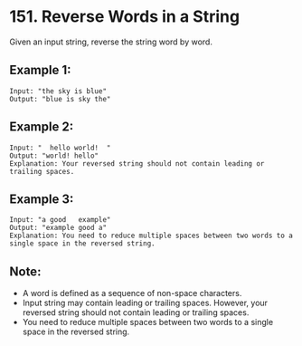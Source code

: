 # 151. Reverse Words in a String

Given an input string, reverse the string word by word.

## Example 1:

```
Input: "the sky is blue"
Output: "blue is sky the"
```

## Example 2:

```
Input: "  hello world!  "
Output: "world! hello"
Explanation: Your reversed string should not contain leading or trailing spaces.
```

## Example 3:

```
Input: "a good   example"
Output: "example good a"
Explanation: You need to reduce multiple spaces between two words to a single space in the reversed string.
``` 

## Note:

* A word is defined as a sequence of non-space characters.
* Input string may contain leading or trailing spaces. However, your reversed string should not contain leading or trailing spaces.
* You need to reduce multiple spaces between two words to a single space in the reversed string.